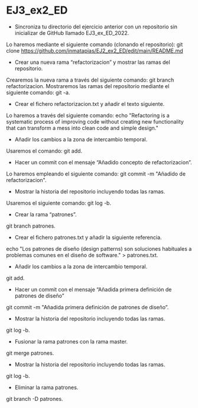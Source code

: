 # EJ3_ex2_ED
- Sincroniza tu directorio del ejercicio anterior con un repositorio sin inicializar de GitHub llamado EJ3_ex_ED_2022.

Lo haremos mediante el siguiente comando (clonando el repositorio): git clone https://github.com/inmatapias/EJ2_ex2_ED/edit/main/README.md

- Crear una nueva rama “refactorizacion” y mostrar las ramas del repositorio.

Crearemos la nueva rama a través del siguiente comando: git branch refactorizacion.
Mostraremos las ramas del repositorio mediante el siguiente comando: git -a.

- Crear el fichero refactorizacion.txt y añadir el texto siguiente.

Lo haremos a través del siguiente comando: echo "Refactoring is a systematic process of improving code without creating new functionality that can transform a mess into clean code and simple design."

- Añadir los cambios a la zona de intercambio temporal.

Usaremos el comando: git add.

- Hacer un commit con el mensaje “Añadido concepto de refactorizacion”.

Lo haremos empleando el siguiente comando: git commit -m "Añadido de refactorizacion".

- Mostrar la historia del repositorio incluyendo todas las ramas.

Usaremos el siguiente comando: git log -b.

- Crear la rama “patrones”.

git branch patrones.

- Crear el fichero patrones.txt y añadir la siguiente referencia.

echo "Los patrones de diseño (design patterns) son soluciones habituales a problemas comunes en el diseño de software." >  patrones.txt.

- Añadir los cambios a la zona de intercambio temporal.

git add.

- Hacer un commit con el mensaje “Añadida primera definición de patrones de diseño”

git commit -m "Añadida primera definición de patrones de diseño”.

- Mostrar la historia del repositorio incluyendo todas las ramas.

git log -b.

- Fusionar la rama patrones con la rama master.

git merge patrones.

- Mostrar la historia del repositorio incluyendo todas las ramas.

git log -b.

- Eliminar la rama patrones.

git branch -D patrones.


